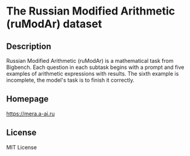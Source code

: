 # The Russian Modified Arithmetic (ruModAr) dataset

## Description

Russian Modified Arithmetic (ruModAr) is a mathematical task from
Bigbench. Each question in each subtask begins with a prompt and five examples of
arithmetic expressions with results. The sixth example is incomplete, the model's task
is to finish it correctly.

## Homepage

https://mera.a-ai.ru

## License

MIT License
